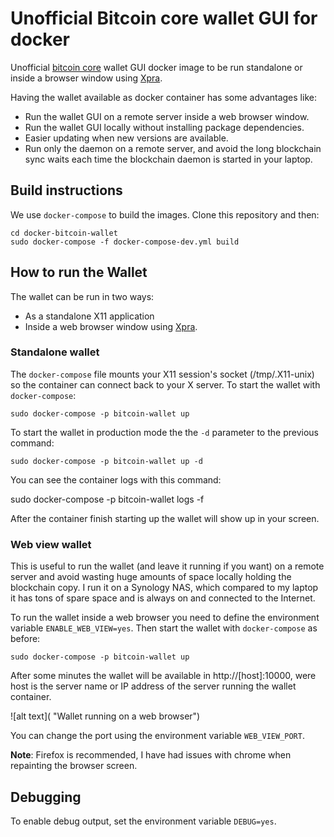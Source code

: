 
# Unofficial Bitcoin core wallet GUI for docker

Unofficial [bitcoin core](http://www.bitcoincore.org/) wallet GUI docker image to be run standalone or inside a browser window using [Xpra](https://www.xpra.org/).

Having the wallet available as docker container has some advantages like:

* Run the wallet GUI on a remote server inside a web browser window.
* Run the wallet GUI locally without installing package dependencies.
* Easier updating when new versions are available.
* Run only the daemon on a remote server, and avoid the long blockchain sync waits each time the blockchain daemon is started in your laptop.

## Build instructions

We use `docker-compose` to build the images. Clone this repository and then:

    cd docker-bitcoin-wallet
    sudo docker-compose -f docker-compose-dev.yml build

## How to run the Wallet

The wallet can be run in two ways:

* As a standalone X11 application
* Inside a web browser window using [Xpra](https://www.xpra.org/).

### Standalone wallet

The `docker-compose` file mounts your X11 session's socket (/tmp/.X11-unix) so the container can connect back to your X server. To start the wallet with `docker-compose`:

    sudo docker-compose -p bitcoin-wallet up

To start the wallet in production mode the the `-d` parameter to the previous
command:

    sudo docker-compose -p bitcoin-wallet up -d

You can see the container logs with this command:

  sudo docker-compose -p bitcoin-wallet logs -f

After the container finish starting up the wallet will show up in your
screen.

### Web view wallet

This is useful to run the wallet (and leave it running if you want) on a remote server and avoid wasting huge amounts of space locally holding the blockchain copy. I run it on a Synology NAS, which compared to my laptop it has tons of spare space and is always on and connected to the Internet.

To run the wallet inside a web browser you need to define the environment variable `ENABLE_WEB_VIEW=yes`. Then start the wallet with `docker-compose` as before:

    sudo docker-compose -p bitcoin-wallet up

After some minutes the wallet will be available in http://[host]:10000, were host is the server name or IP address of the server running the wallet container.

![alt text]( "Wallet running on a web browser")

You can change the port using the environment variable `WEB_VIEW_PORT`.

**Note**: Firefox is recommended, I have had issues with chrome when repainting the browser screen.

## Debugging
To enable debug output, set the environment variable `DEBUG=yes`.
